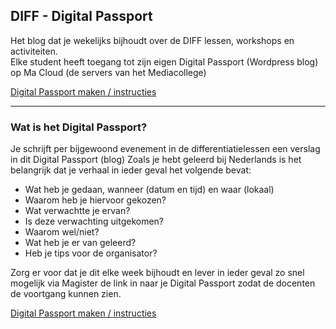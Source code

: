 ## DIFF - Digital Passport

Het blog dat je wekelijks bijhoudt over de DIFF lessen, workshops en activiteiten.  
Elke student heeft toegang tot zijn eigen Digital Passport (Wordpress blog) op Ma Cloud (de servers van het Mediacollege)

[Digital Passport maken / instructies](docs/Howto.md)  

---

### Wat is het Digital Passport?

Je schrijft per bijgewoond evenement in de differentiatielessen een verslag in dit Digital Passport (blog) 
Zoals je hebt geleerd bij Nederlands is het belangrijk dat je verhaal in ieder geval het volgende bevat:

- Wat heb je gedaan, wanneer (datum en tijd) en waar (lokaal) 
- Waarom heb je hiervoor gekozen?
- Wat verwachtte je ervan? 
- Is deze verwachting uitgekomen? 
- Waarom wel/niet?
- Wat heb je er van geleerd?
- Heb je tips voor de organisator?

Zorg er voor dat je dit elke week bijhoudt en lever in ieder geval zo snel mogelijk via Magister de link in naar je Digital Passport zodat de docenten de voortgang kunnen zien.

[Digital Passport maken / instructies](docs/Howto.md)